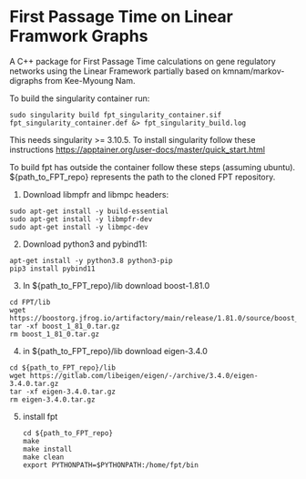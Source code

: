 # First Passage Time on Linear Framwork Graphs

A C++ package for First Passage Time calculations on gene regulatory networks using the Linear Framework partially based on kmnam/markov-digraphs from Kee-Myoung Nam.

To build the singularity container run: 
```
sudo singularity build fpt_singularity_container.sif fpt_singularity_container.def &> fpt_singularity_build.log
```
This needs singularity >= 3.10.5. To install singularity follow these instructions https://apptainer.org/user-docs/master/quick_start.html

To build fpt has outside the container follow these steps (assuming ubuntu). ${path_to_FPT_repo} represents the path to the cloned FPT repository.  
1) Download libmpfr and libmpc headers:
```
sudo apt-get install -y build-essential
sudo apt-get install -y libmpfr-dev
sudo apt-get install -y libmpc-dev
```
2) Download python3 and pybind11:
```
apt-get install -y python3.8 python3-pip
pip3 install pybind11
```
3) In ${path_to_FPT_repo}/lib download boost-1.81.0
```
cd FPT/lib
wget https://boostorg.jfrog.io/artifactory/main/release/1.81.0/source/boost_1_81_0.tar.gz
tar -xf boost_1_81_0.tar.gz
rm boost_1_81_0.tar.gz
```
4) in ${path_to_FPT_repo}/lib download eigen-3.4.0
```
cd ${path_to_FPT_repo}/lib
wget https://gitlab.com/libeigen/eigen/-/archive/3.4.0/eigen-3.4.0.tar.gz
tar -xf eigen-3.4.0.tar.gz
rm eigen-3.4.0.tar.gz
```
5) install fpt
    ```
    cd ${path_to_FPT_repo}
    make
    make install
    make clean
    export PYTHONPATH=$PYTHONPATH:/home/fpt/bin
    ```






